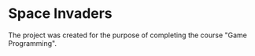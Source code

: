 # Space Invaders
 The project was created for the purpose of completing the course "Game Programming".
